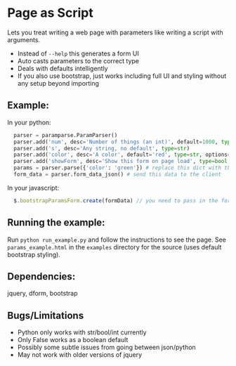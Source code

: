 Page as Script
==================================================
Lets you treat writing a web page with parameters like writing a script with arguments. 

- Instead of `--help` this generates a form UI
- Auto casts parameters to the correct type
- Deals with defaults intelligently
- If you also use bootstrap, just works including full UI and styling without any setup beyond importing

Example:
-----------
  In your python:
  
```python
  parser = paramparse.ParamParser()
  parser.add('num', desc='Number of things (an int)', default=1000, type=int)
  parser.add('s', desc='Any string, no default', type=str)
  parser.add('color', desc='A color', default='red', type=str, options=['red', 'blue', 'green', 'black'])
  parser.add('showForm', desc='Show this form on page load', type=bool, default=False)
  params = parser.parse({'color': 'green'}) # replace this dict with the url parameter dict from the request
  form_data = parser.form_data_json() # send this data to the client
```
  In your javascript:
  
```javascript
  $.bootstrapParamsForm.create(formData) // you need to pass in the form_data from the python
```

Running the example:
-----------
  Run `python run_example.py` and follow the instructions to see the page.
  See `params_example.html` in the `examples` directory for the source (uses default bootstrap styling). 

Dependencies:
-----------
  jquery, dform, bootstrap

Bugs/Limitations
-----------
- Python only works with str/bool/int currently
- Only False works as a boolean default
- Possibly some subtle issues from going between json/python
- May not work with older versions of jquery
